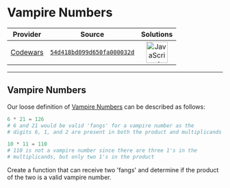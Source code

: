 [_metadata_:generated]: - "true"

# Vampire Numbers

<!-- INFO TABLE BEGIN -->

| Provider                                        | Source                                                                               | Solutions                                                                                                                                                    |
| :---------------------------------------------: | :----------------------------------------------------------------------------------: | :----------------------------------------------------------------------------------------------------------------------------------------------------------: |
| [Codewars](../../../docs/providers/Codewars.md) | [`54d418bd099d650fa000032d`](https://www.codewars.com/kata/54d418bd099d650fa000032d) | [<img src="https://res.cloudinary.com/rascaltwo/image/upload/v1631924076/javascript_ehszr7.svg" alt="JavaScript" title="JavaScript" width="50" />](solve.js) |

<!-- INFO TABLE END -->

----
Vampire Numbers
----

Our loose definition of [Vampire Numbers](http://en.wikipedia.org/wiki/Vampire_number) can be described as follows:

```python
6 * 21 = 126
# 6 and 21 would be valid 'fangs' for a vampire number as the 
# digits 6, 1, and 2 are present in both the product and multiplicands

10 * 11 = 110
# 110 is not a vampire number since there are three 1's in the
# multiplicands, but only two 1's in the product
```

Create a function that can receive two 'fangs' and determine if the product of the two is a valid vampire number.

